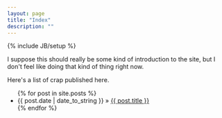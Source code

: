 ```yaml
---
layout: page
title: "Index"
description: ""
---
```

{% include JB/setup %}

I suppose this should really be some kind of introduction to the site, but I don't feel like
doing that kind of thing right now.

Here's a list of crap published here.

<ul class="posts">
  {% for post in site.posts %}
    <li><span>{{ post.date | date_to_string }}</span> &raquo; <a href="{{ BASE_PATH }}{{ post.url }}">{{ post.title }}</a></li>
  {% endfor %}
</ul>